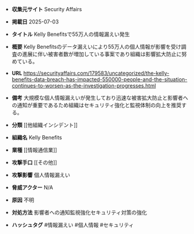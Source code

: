 - **収集元サイト**
Security Affairs

- **掲載日**
2025-07-03

- **タイトル**
Kelly Benefitsで55万人の情報漏えい発生

- **概要**
Kelly Benefitsのデータ漏えいにより55万人の個人情報が影響を受け調査の進展に伴い被害者数が増加している事案であり組織は影響拡大防止に努めている。

- **URL**
https://securityaffairs.com/179583/uncategorized/the-kelly-benefits-data-breach-has-impacted-550000-people-and-the-situation-continues-to-worsen-as-the-investigation-progresses.html

- **備考**
大規模な個人情報漏えいが発生しており迅速な被害拡大防止と影響者への通知が重要であるため組織はセキュリティ強化と監視体制の向上を推奨する。

- **分類**
[[他組織インシデント]]

- **組織名**
Kelly Benefits

- **業種**
[[情報通信業]]

- **攻撃手口**
[[その他]]

- **攻撃影響**
個人情報漏えい

- **脅威アクター**
N/A

- **原因**
不明

- **対処方法**
影響者への通知監視強化セキュリティ対策の強化

- **ハッシュタグ**
#情報漏えい #個人情報 #セキュリティ
